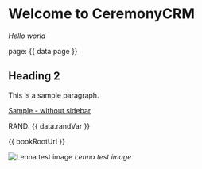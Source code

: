 # Welcome to CeremonyCRM

*Hello world*

page: {{ data.page }}

## Heading 2

This is a sample paragraph.

[Sample - without sidebar](subfolder/sample-without-sidebar)

RAND: {{ data.randVar }}

{{ bookRootUrl }}

![Lenna test image](./assets/images/Lenna(testimage).png)
*Lenna test image*
